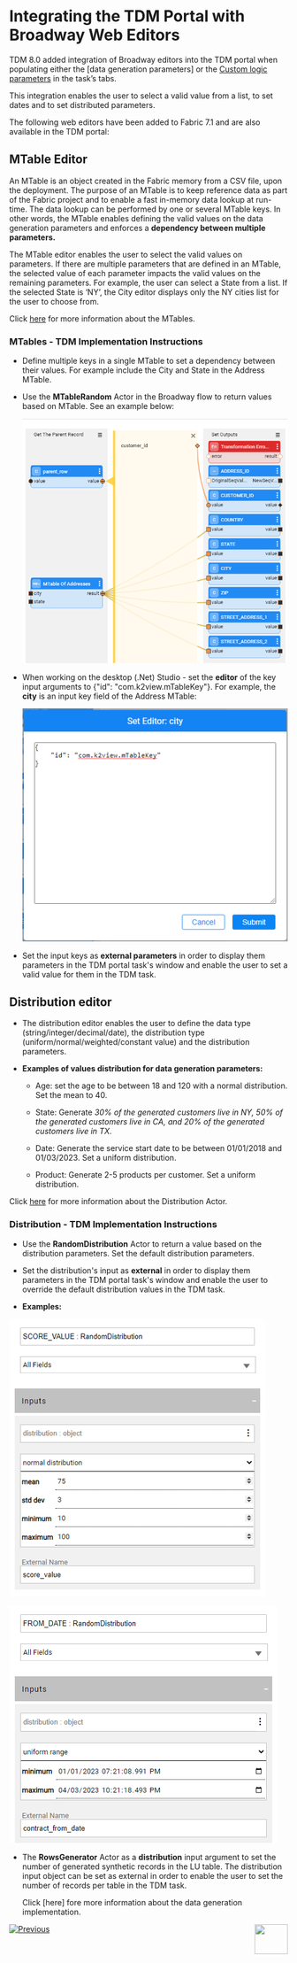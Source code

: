 # Integrating the TDM Portal with Broadway Web Editors

TDM 8.0 added integration of Broadway editors into the TDM portal when populating either the [data generation parameters] or the [Custom logic parameters](/articles/TDM/tdm_implementation/11_tdm_implementation_using_generic_flows.md#step-7---optional---build-broadway-flows-for-the-custom-logic--selection-method) in the task’s tabs.

This integration enables the user to select a valid value from a list, to set dates and to set distributed parameters. 

The following web editors have been added to Fabric 7.1 and are also available in the TDM portal:

## MTable Editor

An MTable is an object created in the Fabric memory from a CSV file, upon the deployment. The purpose of an MTable is to keep reference data as part of the Fabric project and to enable a fast in-memory data lookup at run-time. The data lookup can be performed by one or several MTable keys. In other words, the MTable enables defining the valid values on the data generation parameters and enforces a **dependency between multiple parameters.**

The MTable editor enables the user to select the valid values on parameters. If there are multiple parameters that are defined in an MTable, the selected value of each parameter impacts the valid values on the remaining parameters. For example, the user can select a State from a list. If the selected State is ‘NY’, the City editor displays only the NY cities list for the user to choose from.

Click [here](/articles/19_Broadway/actors/09_MTable_actors.md) for more information about the MTables.

### MTables - TDM Implementation Instructions

- Define multiple keys in a single MTable to set a dependency between their values. For example include the City and State in the Address MTable.

- Use the **MTableRandom**  Actor in the Broadway flow to return values based on MTable. See an example below:

  ![address flow example](images/address_mtable_example.png)

 

- When working on the desktop (.Net) Studio - set the **editor** of the key input arguments to {"id": "com.k2view.mTableKey"}. For example, the **city** is an input key field of the Address MTable: 

  ![mtable editor](images/mtable_set_editor_key.png) 



- Set the input keys as **external parameters** in order to display them parameters in the TDM portal task's window and enable the user to set a valid value for them in the TDM task.



##   Distribution editor

- The distribution editor enables the user to define the data type (string/integer/decimal/date), the distribution type (uniform/normal/weighted/constant value) and the distribution parameters.

- **Examples of values distribution for data generation parameters:**

  - Age: set the age to be between 18 and 120 with a normal distribution. Set the mean to 40.

  - State: Generate *30% of the generated customers live in NY, 50% of the generated customers live in CA, and 20% of the generated customers live in TX.*

  - Date: Generate the service start date to be between 01/01/2018 and 01/03/2023. Set a uniform distribution.

  - Product: Generate 2-5 products per customer. Set a uniform distribution. 

Click [here](/articles/19_Broadway/actors/07a_data_generators_actors.md#randomdistribution) for more information about the Distribution Actor.

### Distribution - TDM Implementation Instructions

- Use the **RandomDistribution** Actor to return a value based on the distribution parameters. Set the default distribution parameters.
- Set the distribution's input as **external** in order to display them parameters in the TDM portal task's window and enable the user to override the default distribution values in the TDM task.

- **Examples:**

  

![normal dist](images/normal_dist_example.png)



![normal dist](images/date_dist_example.png)



- The **RowsGenerator** Actor as a **distribution** input argument to set the number of generated synthetic records in the LU table. The distribution input object can be set as external in order to enable the user to set the number of records per table in the  TDM task.

  Click [here] fore more information about the data generation implementation.





[![Previous](/articles/images/Previous.png)](14_tdm_implementation_supporting_non_jdbc_data_source.md)[<img align="right" width="60" height="54" src="/articles/images/Next.png">](16_tdm_data_generation_implementation.md)
